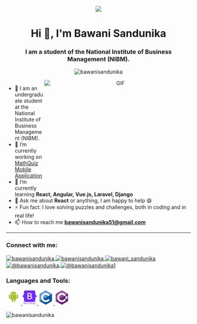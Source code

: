 <!-- Lottie Animation in the top right corner -->
<div style="display: flex; justify-content: space-between;">
  <div>
    <picture>
      <p align="center">
        <img src="https://github.com/7oSkaaa/7oSkaaa/blob/main/Images/about_me.gif?raw=true" width="100px">
      </p>
    </picture>
    <h1 align="center">Hi 👋, I'm Bawani Sandunika</h1>
    <h3 align="center">I am a student of the National Institute of Business Management (NIBM).</h3>
    <p align="center">
      <img src="https://komarev.com/ghpvc/?username=bawanisandunika&label=Profile%20views&color=0e75b6&style=flat" alt="bawanisandunika" />
    </p>
  </div>
  <div>
    <lottie-player src="https://assets2.lottiefiles.com/packages/lf20_vKx1wtZe5l.json"  background="transparent"  speed="1"  style="width: 300px; height: 300px;"  loop  autoplay></lottie-player>
  </div>
</div>

<a target="_blank" align="center">
  <img align="right" height="300" width="400" alt="GIF" src="https://media.giphy.com/media/SWoSkN6DxTszqIKEqv/giphy.gif">
</a>

- 🌱 I am an undergraduate student at the National Institute of Business Management (NIBM).
- 🔭 I’m currently working on [MathQuiz Mobile Application](https://github.com/bawanisandunika/MathQuiz-Mobile-Application)
- 🌱 I’m currently learning **React, Angular, Vue.js, Laravel, Django**
- 💬 Ask me about **React** or anything, I am happy to help :smile:
- ⚡ Fun fact: I love solving puzzles and challenges, both in coding and in real life!
- 📫 How to reach me **bawanisandunika51@gmail.com**

---

<h3 align="left">Connect with me:</h3>
<p align="left">
  <a href="https://www.linkedin.com/in/bawanisandunika" target="blank">
    <img align="center" src="https://raw.githubusercontent.com/rahuldkjain/github-profile-readme-generator/master/src/images/icons/Social/linked-in-alt.svg" alt="bawanisandunika" height="30" width="40" />
  </a>
  <a href="https://fb.com/bawanisandunika" target="blank">
    <img align="center" src="https://raw.githubusercontent.com/rahuldkjain/github-profile-readme-generator/master/src/images/icons/Social/facebook.svg" alt="bawanisandunika" height="30" width="40" />
  </a>
  <a href="https://instagram.com/bawani_sandunika" target="blank">
    <img align="center" src="https://raw.githubusercontent.com/rahuldkjain/github-profile-readme-generator/master/src/images/icons/Social/instagram.svg" alt="bawani_sandunika" height="30" width="40" />
  </a>
  <a href="https://medium.com/@bawanisandunika" target="blank">
    <img align="center" src="https://raw.githubusercontent.com/rahuldkjain/github-profile-readme-generator/master/src/images/icons/Social/medium.svg" alt="@bawanisandunika" height="30" width="40" />
  </a>
  <a href="https://www.hackerrank.com/@bawanisandunika1" target="blank">
    <img align="center" src="https://raw.githubusercontent.com/rahuldkjain/github-profile-readme-generator/master/src/images/icons/Social/hackerrank.svg" alt="@bawanisandunika1" height="30" width="40" />
  </a>
</p>

<h3 align="left">Languages and Tools:</h3>
<p align="left">
  <a href="https://developer.android.com" target="_blank" rel="noreferrer">
    <img src="https://raw.githubusercontent.com/devicons/devicon/master/icons/android/android-original-wordmark.svg" alt="android" width="40" height="40"/> 
  </a>
  <a href="https://getbootstrap.com" target="_blank" rel="noreferrer">
    <img src="https://raw.githubusercontent.com/devicons/devicon/master/icons/bootstrap/bootstrap-plain-wordmark.svg" alt="bootstrap" width="40" height="40"/>
  </a>
  <a href="https://www.cprogramming.com/" target="_blank" rel="noreferrer">
    <img src="https://raw.githubusercontent.com/devicons/devicon/master/icons/c/c-original.svg" alt="c" width="40" height="40"/> 
  </a>
  <a href="https://www.w3schools.com/cs/" target="_blank" rel="noreferrer">
    <img src="https://raw.githubusercontent.com/devicons/devicon/master/icons/csharp/csharp-original.svg" alt="csharp" width="40" height="40"/>
  </a>
  <!-- Add more icons as per your requirements -->
</p>

<p><img align="center" src="https://github-readme-stats.vercel.app/api/top-langs?username=bawanisandunika&show_icons=true&locale=en&layout=compact" alt="bawanisandunika" /></p>
